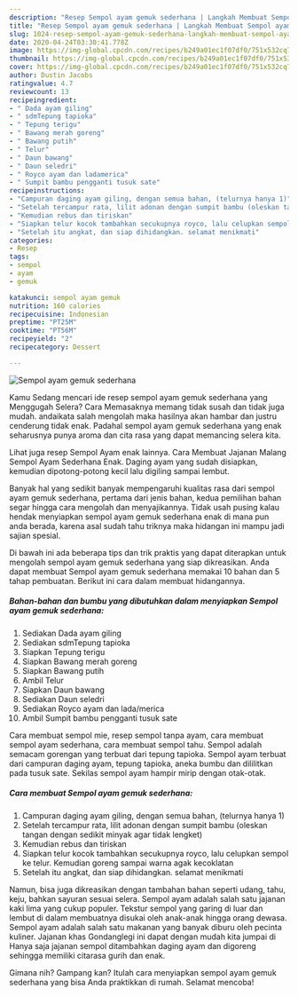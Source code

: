 ```yaml
---
description: "Resep Sempol ayam gemuk sederhana | Langkah Membuat Sempol ayam gemuk sederhana Yang Paling Enak"
title: "Resep Sempol ayam gemuk sederhana | Langkah Membuat Sempol ayam gemuk sederhana Yang Paling Enak"
slug: 1024-resep-sempol-ayam-gemuk-sederhana-langkah-membuat-sempol-ayam-gemuk-sederhana-yang-paling-enak
date: 2020-04-24T03:30:41.778Z
image: https://img-global.cpcdn.com/recipes/b249a01ec1f07df0/751x532cq70/sempol-ayam-gemuk-sederhana-foto-resep-utama.jpg
thumbnail: https://img-global.cpcdn.com/recipes/b249a01ec1f07df0/751x532cq70/sempol-ayam-gemuk-sederhana-foto-resep-utama.jpg
cover: https://img-global.cpcdn.com/recipes/b249a01ec1f07df0/751x532cq70/sempol-ayam-gemuk-sederhana-foto-resep-utama.jpg
author: Dustin Jacobs
ratingvalue: 4.7
reviewcount: 13
recipeingredient:
- " Dada ayam giling"
- " sdmTepung tapioka"
- " Tepung terigu"
- " Bawang merah goreng"
- " Bawang putih"
- " Telur"
- " Daun bawang"
- " Daun seledri"
- " Royco ayam dan ladamerica"
- " Sumpit bambu pengganti tusuk sate"
recipeinstructions:
- "Campuran daging ayam giling, dengan semua bahan, (telurnya hanya 1)"
- "Setelah tercampur rata, lilit adonan dengan sumpit bambu (oleskan tangan dengan sedikit minyak agar tidak lengket)"
- "Kemudian rebus dan tiriskan"
- "Siapkan telur kocok tambahkan secukupnya royco, lalu celupkan sempol ke telur. Kemudian goreng sampai warna agak kecoklatan"
- "Setelah itu angkat, dan siap dihidangkan. selamat menikmati"
categories:
- Resep
tags:
- sempol
- ayam
- gemuk

katakunci: sempol ayam gemuk 
nutrition: 160 calories
recipecuisine: Indonesian
preptime: "PT25M"
cooktime: "PT56M"
recipeyield: "2"
recipecategory: Dessert

---
```



![Sempol ayam gemuk sederhana](https://img-global.cpcdn.com/recipes/b249a01ec1f07df0/751x532cq70/sempol-ayam-gemuk-sederhana-foto-resep-utama.jpg)

Kamu Sedang mencari ide resep sempol ayam gemuk sederhana yang Menggugah Selera? Cara Memasaknya memang tidak susah dan tidak juga mudah. andaikata salah mengolah maka hasilnya akan hambar dan justru cenderung tidak enak. Padahal sempol ayam gemuk sederhana yang enak seharusnya punya aroma dan cita rasa yang dapat memancing selera kita.

Lihat juga resep Sempol Ayam enak lainnya. Cara Membuat Jajanan Malang Sempol Ayam Sederhana Enak. Daging ayam yang sudah disiapkan, kemudian dipotong-potong kecil lalu digiling sampai lembut.

Banyak hal yang sedikit banyak mempengaruhi kualitas rasa dari sempol ayam gemuk sederhana, pertama dari jenis bahan, kedua pemilihan bahan segar hingga cara mengolah dan menyajikannya. Tidak usah pusing kalau hendak menyiapkan sempol ayam gemuk sederhana enak di mana pun anda berada, karena asal sudah tahu triknya maka hidangan ini mampu jadi sajian spesial.


Di bawah ini ada beberapa tips dan trik praktis yang dapat diterapkan untuk mengolah sempol ayam gemuk sederhana yang siap dikreasikan. Anda dapat membuat Sempol ayam gemuk sederhana memakai 10 bahan dan 5 tahap pembuatan. Berikut ini cara dalam membuat hidangannya.

<!--inarticleads1-->

##### Bahan-bahan dan bumbu yang dibutuhkan dalam menyiapkan Sempol ayam gemuk sederhana:

1. Sediakan  Dada ayam giling
1. Sediakan  sdmTepung tapioka
1. Siapkan  Tepung terigu
1. Siapkan  Bawang merah goreng
1. Siapkan  Bawang putih
1. Ambil  Telur
1. Siapkan  Daun bawang
1. Sediakan  Daun seledri
1. Sediakan  Royco ayam dan lada/merica
1. Ambil  Sumpit bambu pengganti tusuk sate


Cara membuat sempol mie, resep sempol tanpa ayam, cara membuat sempol ayam sederhana, cara membuat sempol tahu. Sempol adalah semacam gorengan yang terbuat dari tepung tapioka. Sempol ayam terbuat dari campuran daging ayam, tepung tapioka, aneka bumbu dan dililitkan pada tusuk sate. Sekilas sempol ayam hampir mirip dengan otak-otak. 

<!--inarticleads2-->

##### Cara membuat Sempol ayam gemuk sederhana:

1. Campuran daging ayam giling, dengan semua bahan, (telurnya hanya 1)
1. Setelah tercampur rata, lilit adonan dengan sumpit bambu (oleskan tangan dengan sedikit minyak agar tidak lengket)
1. Kemudian rebus dan tiriskan
1. Siapkan telur kocok tambahkan secukupnya royco, lalu celupkan sempol ke telur. Kemudian goreng sampai warna agak kecoklatan
1. Setelah itu angkat, dan siap dihidangkan. selamat menikmati


Namun, bisa juga dikreasikan dengan tambahan bahan seperti udang, tahu, keju, bahkan sayuran sesuai selera. Sempol ayam adalah salah satu jajanan kaki lima yang cukup populer. Tekstur sempol yang garing di luar dan lembut di dalam membuatnya disukai oleh anak-anak hingga orang dewasa. Sempol ayam adalah salah satu makanan yang banyak diburu oleh pecinta kuliner. Jajanan khas Gondanglegi ini dapat dengan mudah kita jumpai di Hanya saja jajanan sempol ditambahkan daging ayam dan digoreng sehingga memiliki citarasa gurih dan enak. 

Gimana nih? Gampang kan? Itulah cara menyiapkan sempol ayam gemuk sederhana yang bisa Anda praktikkan di rumah. Selamat mencoba!
